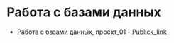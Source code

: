 # Работа с базами данных
- Работа с базами данных, проект_01 - [Publick_link](https://docs.google.com/spreadsheets/d/1R8VZXV7RtH-ANwvG4QVQLe_b3JKVY86XKUx3Wp2h7iM/edit?usp=sharing)
